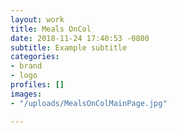 ```yaml
---
layout: work
title: Meals OnCol
date: 2018-11-24 17:40:53 -0800
subtitle: Example subtitle
categories:
- brand
- logo
profiles: []
images:
- "/uploads/MealsOnColMainPage.jpg"

---
```


